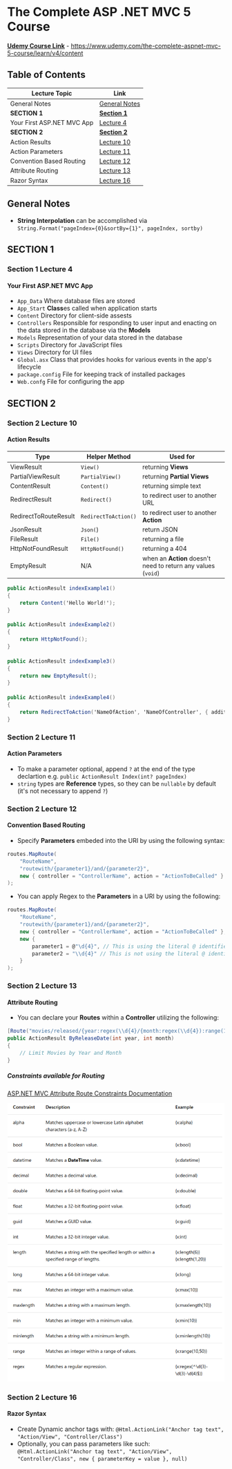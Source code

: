 # The Complete ASP .NET MVC 5 Course

[**Udemy Course Link**](https://www.udemy.com/the-complete-aspnet-mvc-5-course/learn/v4/content) - https://www.udemy.com/the-complete-aspnet-mvc-5-course/learn/v4/content

## Table of Contents

Lecture Topic | Link
--- | ---
General Notes | [General Notes](#general-notes)
**SECTION 1** | [**Section 1**](#section-1)
Your First ASP.NET MVC App | [Lecture 4](#section-1-lecture-4)
**SECTION 2** | [**Section 2**](#section-2)
Action Results | [Lecture 10](#section-2-lecture-10)
Action Parameters | [Lecture 11](#section-2-lecture-11)
Convention Based Routing | [Lecture 12](#section-2-lecture-12)
Attribute Routing | [Lecture 13](#section-2-lecture-13)
Razor Syntax | [Lecture 16](#section-2-lecture-16)

## General Notes

- **String Interpolation** can be accomplished via `String.Format("pageIndex={0}&sortBy={1}", pageIndex, sortby)`

<!-- ################################################################################################################ -->
<!--                                                     SECTION 1                                                    -->
<!-- ################################################################################################################ -->

## SECTION 1

### Section 1 Lecture 4

#### Your First ASP.NET MVC App

- `App_Data` Where database files are stored
- `App_Start` **Class**es called when application starts
- `Content` Directory for client-side assests
- `Controllers` Responsible for responding to user input and enacting on the data stored in the database via the **Models**
- `Models` Representation of your data stored in the database
- `Scripts` Directory for JavaScript files
- `Views` Directory for UI files
- `Global.asx` Class that provides hooks for various events in the app's lifecycle
- `package.config` File for keeping track of installed packages
- `Web.confg` File for configuring the app

<!-- ################################################################################################################ -->
<!--                                                     SECTION 2                                                    -->
<!-- ################################################################################################################ -->

## SECTION 2

### Section 2 Lecture 10

#### Action Results

Type | Helper Method | Used for
--- | --- | ---
ViewResult | `View()` | returning **Views**
PartialViewResult | `PartialView()` | returning **Partial Views**
ContentResult | `Content()` | returning simple text
RedirectResult | `Redirect()` | to redirect user to another URL
RedirectToRouteResult | `RedirectToAction()` | to redirect user to another **Action**
JsonResult | `Json(`) | return JSON
FileResult | `File()` | returning a file
HttpNotFoundResult | `HttpNotFound()` | returning a 404
EmptyResult | N/A | when an **Action** doesn't need to return any values (`void`)

```csharp
public ActionResult indexExample1()
{
    return Content('Hello World!');
}

public ActionResult indexExample2()
{
    return HttpNotFound();
}

public ActionResult indexExample3()
{
    return new EmptyResult();
}

public ActionResult indexExample4()
{
    return RedirectToAction('NameOfAction', 'NameOfController', { additionalParameter = 'Passed to NameOfAction' });
}
```

### Section 2 Lecture 11

#### Action Parameters

- To make a parameter optional, append `?` at the end of the type declartion e.g. `public ActionResult Index(int? pageIndex)`
- `string` types are **Reference** types, so they can be `nullable` by default (it's not necessary to append `?`)

### Section 2 Lecture 12

#### Convention Based Routing

- Specify **Parameters** embeded into the URI by using the following syntax:

```csharp
routes.MapRoute(
    "RouteName",
    "routewith/{parameter1}/and/{parameter2}",
    new { controller = "ControllerName", action = "ActionToBeCalled" }
);
```

- You can apply Regex to the **Parameters** in a URI by using the following:

```csharp
routes.MapRoute(
    "RouteName",
    "routewith/{parameter1}/and/{parameter2}",
    new { controller = "ControllerName", action = "ActionToBeCalled" },
    new {
        parameter1 = @"\d{4}", // This is using the literal @ identifier to avoid escaping the \ in \d
        parameter2 = "\\d{4}" // This is not using the literal @ identifier, so you must escape \d
    }
);
```

### Section 2 Lecture 13

#### Attribute Routing

- You can declare your **Routes** within a **Controller** utilizing the following:

```csharp
[Route("movies/released/{year:regex(\\d{4}/{month:regex(\\d{4}):range(1, 12)")]
public ActionResult ByReleaseDate(int year, int month)
{
    // Limit Movies by Year and Month
}
```

##### Constraints available for Routing

[ASP.NET MVC Attribute Route Constraints Documentation](https://docs.microsoft.com/en-us/aspnet/web-api/overview/web-api-routing-and-actions/attribute-routing-in-web-api-2#route-constraints)

![ASP.NET MVC Attribute Route Constraints](img/asp_dotnet_mvc_attribute_route_constraints.png?raw=true "ASP.NET MVC Attribute Route Constraints")

### Section 2 Lecture 16

#### Razor Syntax

- Create Dynamic anchor tags with: `@Html.ActionLink("Anchor tag text", "Action/View", "Controller/Class")`
- Optionally, you can pass parameters like such: `@Html.ActionLink("Anchor tag text", "Action/View", "Controller/Class", new { parameterKey = value }, null)`